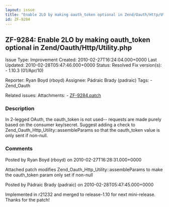 ```yaml
---
layout: issue
title: "Enable 2LO by making oauth_token optional in Zend/Oauth/Http/Utility.php"
id: ZF-9284
---
```


ZF-9284: Enable 2LO by making oauth\_token optional in Zend/Oauth/Http/Utility.php
----------------------------------------------------------------------------------

 Issue Type: Improvement Created: 2010-02-27T16:24:04.000+0000 Last Updated: 2010-02-28T05:47:46.000+0000 Status: Resolved Fix version(s): - 1.10.3 (01/Apr/10)
 
 Reporter:  Ryan Boyd (rboyd)  Assignee:  Pádraic Brady (padraic)  Tags: - Zend\_Oauth
 
 Related issues: 
 Attachments: - [ZF-9284.patch](/issues/secure/attachment/12810/ZF-9284.patch)
 
### Description

In 2-legged OAuth, the oauth\_token is not used-- requests are made purely based on the consumer key/secret. Suggest adding a check to Zend\_Oauth\_Http\_Utility::assembleParams so that the oauth\_token value is only sent if non-null.

 

 

### Comments

Posted by Ryan Boyd (rboyd) on 2010-02-27T16:28:31.000+0000

Attached patch modifies Zend\_Oauth\_Http\_Utility::assembleParams to make the oauth\_token param only set if non-null

 

 

Posted by Pádraic Brady (padraic) on 2010-02-28T05:47:45.000+0000

Implemented in r21232 and merged to release-1.10 for next mini-release. Thanks for the patch!

 

 
